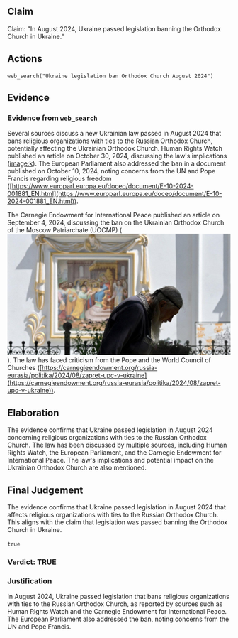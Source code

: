## Claim
Claim: "In August 2024, Ukraine passed legislation banning the Orthodox Church in Ukraine."

## Actions
```
web_search("Ukraine legislation ban Orthodox Church August 2024")
```

## Evidence
### Evidence from `web_search`
Several sources discuss a new Ukrainian law passed in August 2024 that bans religious organizations with ties to the Russian Orthodox Church, potentially affecting the Ukrainian Orthodox Church. Human Rights Watch published an article on October 30, 2024, discussing the law's implications (<image:k>). The European Parliament also addressed the ban in a document published on October 10, 2024, noting concerns from the UN and Pope Francis regarding religious freedom ([https://www.europarl.europa.eu/doceo/document/E-10-2024-001881_EN.html](https://www.europarl.europa.eu/doceo/document/E-10-2024-001881_EN.html)).

The Carnegie Endowment for International Peace published an article on September 4, 2024, discussing the ban on the Ukrainian Orthodox Church of the Moscow Patriarchate (UOCMP) (![image 8150](media/2025-08-30_08-19-1756541995-209494.jpg)). The law has faced criticism from the Pope and the World Council of Churches ([https://carnegieendowment.org/russia-eurasia/politika/2024/08/zapret-upc-v-ukraine](https://carnegieendowment.org/russia-eurasia/politika/2024/08/zapret-upc-v-ukraine)).


## Elaboration
The evidence confirms that Ukraine passed legislation in August 2024 concerning religious organizations with ties to the Russian Orthodox Church. The law has been discussed by multiple sources, including Human Rights Watch, the European Parliament, and the Carnegie Endowment for International Peace. The law's implications and potential impact on the Ukrainian Orthodox Church are also mentioned.


## Final Judgement
The evidence confirms that Ukraine passed legislation in August 2024 that affects religious organizations with ties to the Russian Orthodox Church. This aligns with the claim that legislation was passed banning the Orthodox Church in Ukraine.

`true`


### Verdict: TRUE

### Justification
In August 2024, Ukraine passed legislation that bans religious organizations with ties to the Russian Orthodox Church, as reported by sources such as Human Rights Watch and the Carnegie Endowment for International Peace. The European Parliament also addressed the ban, noting concerns from the UN and Pope Francis.
